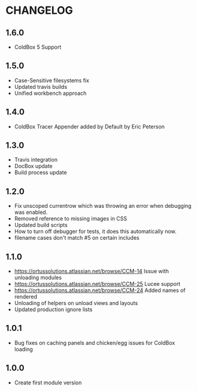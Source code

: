 CHANGELOG
=========

## 1.6.0 
* ColdBox 5 Support

## 1.5.0
* Case-Sensitive filesystems fix
* Updated travis builds
* Unified workbench approach

## 1.4.0
* ColdBox Tracer Appender added by Default by Eric Peterson

## 1.3.0
* Travis integration
* DocBox update
* Build process update

## 1.2.0
* Fix unscoped currentrow which was throwing an error when debugging was enabled.
* Removed reference to missing images in CSS
* Updated build scripts
* How to turn off debugger for tests, it does this automatically now.
* filename cases don't match #5 on certain includes

## 1.1.0
* https://ortussolutions.atlassian.net/browse/CCM-14 Issue with unloading modules
* https://ortussolutions.atlassian.net/browse/CCM-25 Lucee support
* https://ortussolutions.atlassian.net/browse/CCM-24 Added names of rendered 
* Unloading of helpers on unload
views and layouts
* Updated production ignore lists

## 1.0.1
* Bug fixes on caching panels and chicken/egg issues for ColdBox loading

## 1.0.0
* Create first module version